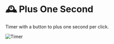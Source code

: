 # 🕰 Plus One Second
Timer with a button to plus one second per click.


![Timer](https://user-images.githubusercontent.com/44741544/134018116-40675151-20e3-4c6d-b098-2a4d84b78e8b.gif)
